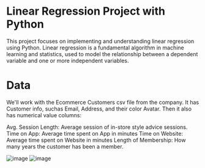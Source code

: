 # Linear Regression Project with Python
 This project focuses on implementing and understanding linear regression using Python. Linear regression is a fundamental algorithm in machine learning and statistics, used to model the relationship between a dependent variable and one or more independent variables. 
# Data
We'll work with the Ecommerce Customers csv file from the company. It has Customer info, suchas Email, Address, and their color Avatar. Then it also has numerical value columns:

Avg. Session Length: Average session of in-store style advice sessions.
Time on App: Average time spent on App in minutes
Time on Website: Average time spent on Website in minutes
Length of Membership: How many years the customer has been a member.

![image](https://github.com/user-attachments/assets/73d3196f-008f-44f1-b3e5-39cb2d48ae66)  ![image](https://github.com/user-attachments/assets/4c3ca36e-2360-4482-96c1-2b8eccb36f9b)


